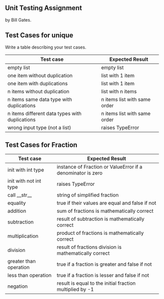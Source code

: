 ## Unit Testing Assignment

by Bill Gates.

## Test Cases for unique

Write a table describing your test cases.

| Test case                                      | Expected Result              |
| ---------------------------------------------- | ---------------------------- |
| empty list                                     | empty list                   |
| one item without duplication                   | list with 1 item             |
| one item with duplications                     | list with 1 item             |
| n items without duplication                    | list with n items            |
| n items same data type with duplications       | n items list with same order |
| n items different data types with duplications | n items list with same order |
| wrong input type (not a list)                  | raises TypeError             |

## Test Cases for Fraction

| Test case              | Expected Result                                             |
| ---------------------- | ----------------------------------------------------------- |
| init with int type     | instance of Fraction or ValueError if a denominator is zero |
| init with not int type | raises TypeError                                            |
| call \_\_str\_\_       | string of simplified fraction                               |
| equality               | true if their values are equal and false if not             |
| addition               | sum of fractions is mathematically correct                  |
| subtraction            | result of subtraction is mathematically correct             |
| multiplication         | product of fractions is mathematically correct              |
| division               | result of fractions division is mathematically correct      |
| greater than operation | true if a fraction is greater and false if not              |
| less than operation    | true if a fraction is lesser and false if not               |
| negation               | result is equal to the initial fraction multiplied by -1    |
